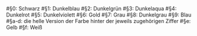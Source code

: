 #§0: Schwarz
#§1: Dunkelblau
#§2: Dunkelgrün
#§3: Dunkelaqua
#§4: Dunkelrot
#§5: Dunkelviolett
#§6: Gold
#§7: Grau
#§8: Dunkelgrau
#§9: Blau
#§a-d: die helle Version der Farbe hinter der jeweils zugehörigen Ziffer
#§e: Gelb
#§f: Weiß
